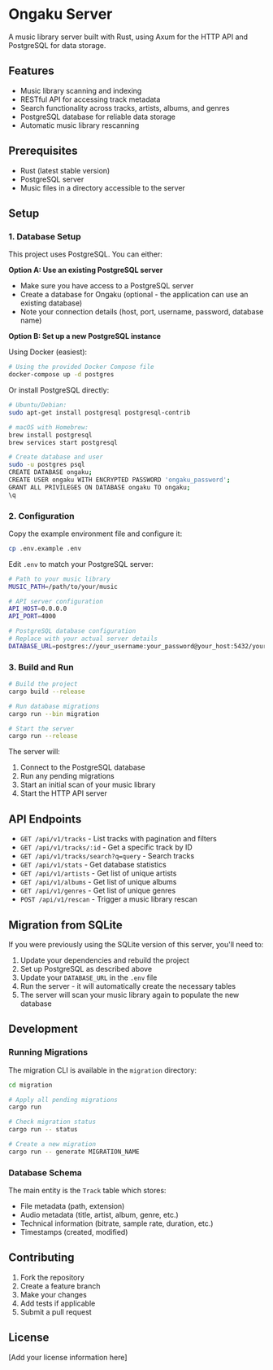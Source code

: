 # Ongaku Server

A music library server built with Rust, using Axum for the HTTP API and PostgreSQL for data storage.

## Features

- Music library scanning and indexing
- RESTful API for accessing track metadata
- Search functionality across tracks, artists, albums, and genres
- PostgreSQL database for reliable data storage
- Automatic music library rescanning

## Prerequisites

- Rust (latest stable version)
- PostgreSQL server
- Music files in a directory accessible to the server

## Setup

### 1. Database Setup

This project uses PostgreSQL. You can either:

**Option A: Use an existing PostgreSQL server**
- Make sure you have access to a PostgreSQL server
- Create a database for Ongaku (optional - the application can use an existing database)
- Note your connection details (host, port, username, password, database name)

**Option B: Set up a new PostgreSQL instance**

Using Docker (easiest):
```bash
# Using the provided Docker Compose file
docker-compose up -d postgres
```

Or install PostgreSQL directly:
```bash
# Ubuntu/Debian:
sudo apt-get install postgresql postgresql-contrib

# macOS with Homebrew:
brew install postgresql
brew services start postgresql

# Create database and user
sudo -u postgres psql
CREATE DATABASE ongaku;
CREATE USER ongaku WITH ENCRYPTED PASSWORD 'ongaku_password';
GRANT ALL PRIVILEGES ON DATABASE ongaku TO ongaku;
\q
```

### 2. Configuration

Copy the example environment file and configure it:

```bash
cp .env.example .env
```

Edit `.env` to match your PostgreSQL server:

```bash
# Path to your music library
MUSIC_PATH=/path/to/your/music

# API server configuration
API_HOST=0.0.0.0
API_PORT=4000

# PostgreSQL database configuration
# Replace with your actual server details
DATABASE_URL=postgres://your_username:your_password@your_host:5432/your_database_name
```

### 3. Build and Run

```bash
# Build the project
cargo build --release

# Run database migrations
cargo run --bin migration

# Start the server
cargo run --release
```

The server will:
1. Connect to the PostgreSQL database
2. Run any pending migrations
3. Start an initial scan of your music library
4. Start the HTTP API server

## API Endpoints

- `GET /api/v1/tracks` - List tracks with pagination and filters
- `GET /api/v1/tracks/:id` - Get a specific track by ID
- `GET /api/v1/tracks/search?q=query` - Search tracks
- `GET /api/v1/stats` - Get database statistics
- `GET /api/v1/artists` - Get list of unique artists
- `GET /api/v1/albums` - Get list of unique albums
- `GET /api/v1/genres` - Get list of unique genres
- `POST /api/v1/rescan` - Trigger a music library rescan

## Migration from SQLite

If you were previously using the SQLite version of this server, you'll need to:

1. Update your dependencies and rebuild the project
2. Set up PostgreSQL as described above
3. Update your `DATABASE_URL` in the `.env` file
4. Run the server - it will automatically create the necessary tables
5. The server will scan your music library again to populate the new database

## Development

### Running Migrations

The migration CLI is available in the `migration` directory:

```bash
cd migration

# Apply all pending migrations
cargo run

# Check migration status
cargo run -- status

# Create a new migration
cargo run -- generate MIGRATION_NAME
```

### Database Schema

The main entity is the `Track` table which stores:
- File metadata (path, extension)
- Audio metadata (title, artist, album, genre, etc.)
- Technical information (bitrate, sample rate, duration, etc.)
- Timestamps (created, modified)

## Contributing

1. Fork the repository
2. Create a feature branch
3. Make your changes
4. Add tests if applicable
5. Submit a pull request

## License

[Add your license information here]
